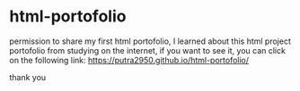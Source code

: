 # html-portofolio

permission to share my first html portofolio, I learned about this html project portofolio from studying on the internet, if you want to see it, you can click on the following link:
https://putra2950.github.io/html-portofolio/

thank you
